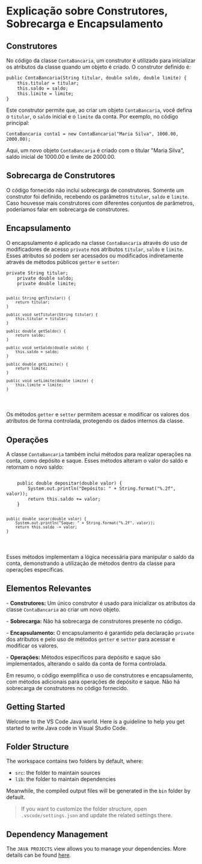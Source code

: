<!DOCTYPE html>
<html lang="pt-BR">
<head>
    <meta charset="UTF-8">
    <meta name="viewport" content="width=device-width, initial-scale=1.0">
    
</head>
<body>
    <h1>Explicação sobre Construtores, Sobrecarga e Encapsulamento</h1>

<h2>Construtores</h2>
    <p>No código da classe <code>ContaBancaria</code>, um construtor é utilizado para inicializar os atributos da classe quando um objeto é criado. O construtor definido é:</p>
    <pre><code>public ContaBancaria(String titular, double saldo, double limite) {
    this.titular = titular;
    this.saldo = saldo;
    this.limite = limite;
}</code></pre>
    <p>Este construtor permite que, ao criar um objeto <code>ContaBancaria</code>, você defina o <code>titular</code>, o <code>saldo</code> inicial e o <code>limite</code> da conta. Por exemplo, no código principal:</p>
    <pre><code>ContaBancaria conta1 = new ContaBancaria("Maria Silva", 1000.00, 2000.00);</code></pre>
    <p>Aqui, um novo objeto <code>ContaBancaria</code> é criado com o titular "Maria Silva", saldo inicial de 1000.00 e limite de 2000.00.</p>

<h2>Sobrecarga de Construtores</h2>
    <p>O código fornecido não inclui sobrecarga de construtores. Somente um construtor foi definido, recebendo os parâmetros <code>titular</code>, <code>saldo</code> e <code>limite</code>. Caso houvesse mais construtores com diferentes conjuntos de parâmetros, poderíamos falar em sobrecarga de construtores.</p>

<h2>Encapsulamento</h2>
    <p>O encapsulamento é aplicado na classe <code>ContaBancaria</code> através do uso de modificadores de acesso <code>private</code> nos atributos <code>titular</code>, <code>saldo</code> e <code>limite</code>. Esses atributos só podem ser acessados ou modificados indiretamente através de métodos públicos <code>getter</code> e <code>setter</code>:</p>
    <pre><code>private String titular;
    private double saldo;
    private double limite;

    public String getTitular() {
        return titular;
    }

    public void setTitular(String titular) {
        this.titular = titular;
    }

    public double getSaldo() {
        return saldo;
    }

    public void setSaldo(double saldo) {
        this.saldo = saldo;
    }

    public double getLimite() {
        return limite;
    }

    public void setLimite(double limite) {
        this.limite = limite;
    }
</code></pre>
    <p>Os métodos <code>getter</code> e <code>setter</code> permitem acessar e modificar os valores dos atributos de forma controlada, protegendo os dados internos da classe.</p>

<h2>Operações</h2>
    <p>A classe <code>ContaBancaria</code> também inclui métodos para realizar operações na conta, como depósito e saque. Esses métodos alteram o valor do saldo e retornam o novo saldo:</p>
    <pre><code>
    public double depositar(double valor) {
        System.out.println("Depósito: " + String.format("%.2f", valor));
        return this.saldo += valor;
    }

    public double sacar(double valor) {
        System.out.println("Saque: " + String.format("%.2f", valor));
        return this.saldo -= valor;
    }
</code></pre>
    <p>Esses métodos implementam a lógica necessária para manipular o saldo da conta, demonstrando a utilização de métodos dentro da classe para operações específicas.</p>

<h2>Elementos Relevantes</h2>
    <p>- <strong>Construtores:</strong> Um único construtor é usado para inicializar os atributos da classe <code>ContaBancaria</code> ao criar um novo objeto.</p>
    <p>- <strong>Sobrecarga:</strong> Não há sobrecarga de construtores presente no código.</p>
    <p>- <strong>Encapsulamento:</strong> O encapsulamento é garantido pela declaração <code>private</code> dos atributos e pelo uso de métodos <code>getter</code> e <code>setter</code> para acessar e modificar os valores.</p>
    <p>- <strong>Operações:</strong> Métodos específicos para depósito e saque são implementados, alterando o saldo da conta de forma controlada.</p>

<p>Em resumo, o código exemplifica o uso de construtores e encapsulamento, com métodos adicionais para operações de depósito e saque. Não há sobrecarga de construtores no código fornecido.</p>
</body>
</html>



## Getting Started

Welcome to the VS Code Java world. Here is a guideline to help you get started to write Java code in Visual Studio Code.

## Folder Structure

The workspace contains two folders by default, where:

- `src`: the folder to maintain sources
- `lib`: the folder to maintain dependencies

Meanwhile, the compiled output files will be generated in the `bin` folder by default.

> If you want to customize the folder structure, open `.vscode/settings.json` and update the related settings there.

## Dependency Management

The `JAVA PROJECTS` view allows you to manage your dependencies. More details can be found [here](https://github.com/microsoft/vscode-java-dependency#manage-dependencies).

